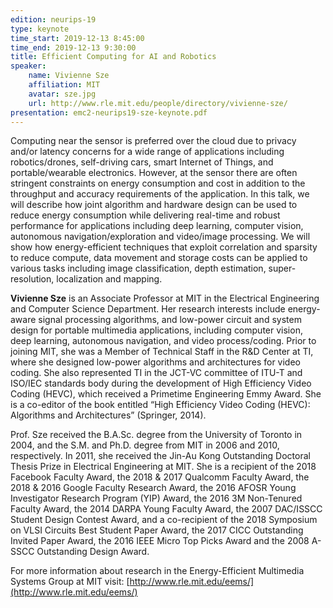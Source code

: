 ```yaml
---
edition: neurips-19
type: keynote
time_start: 2019-12-13 8:45:00
time_end: 2019-12-13 9:30:00
title: Efficient Computing for AI and Robotics
speaker:
    name: Vivienne Sze
    affiliation: MIT
    avatar: sze.jpg
    url: http://www.rle.mit.edu/people/directory/vivienne-sze/
presentation: emc2-neurips19-sze-keynote.pdf
---
```

Computing near the sensor is preferred over the cloud due to privacy and/or latency concerns for a wide range of applications including robotics/drones, self-driving cars, smart Internet of Things, and portable/wearable electronics.  However, at the sensor there are often stringent constraints on energy consumption and cost in addition to the throughput and accuracy requirements of the application. In this talk, we will describe how joint algorithm and hardware design can be used to reduce energy consumption while delivering real-time and robust performance for applications including deep learning, computer vision, autonomous navigation/exploration and video/image processing.  We will show how energy-efficient techniques that exploit correlation and sparsity to reduce compute, data movement and storage costs can be applied to various tasks including image classification, depth estimation, super-resolution, localization and mapping.  

**Vivienne Sze** is an Associate Professor at MIT in the Electrical Engineering and Computer Science Department.  Her research interests include energy-aware signal processing algorithms, and low-power circuit and system design for portable multimedia applications, including computer vision, deep learning, autonomous navigation, and video process/coding. Prior to joining MIT, she was a Member of Technical Staff in the R&D Center at TI, where she designed low-power algorithms and architectures for video coding. She also represented TI in the JCT-VC committee of ITU-T and ISO/IEC standards body during the development of High Efficiency Video Coding (HEVC), which received a Primetime Engineering Emmy Award.  She is a co-editor of the book entitled “High Efficiency Video Coding (HEVC): Algorithms and Architectures” (Springer, 2014).  

Prof. Sze received the B.A.Sc. degree from the University of Toronto in 2004, and the S.M. and Ph.D. degree from MIT in 2006 and 2010, respectively. In 2011, she received the Jin-Au Kong Outstanding Doctoral Thesis Prize in Electrical Engineering at MIT.  She is a recipient of the 2018 Facebook Faculty Award, the 2018 & 2017 Qualcomm Faculty Award, the 2018 & 2016 Google Faculty Research Award, the 2016 AFOSR Young Investigator Research Program (YIP) Award, the 2016 3M Non-Tenured Faculty Award, the 2014 DARPA Young Faculty Award, the 2007 DAC/ISSCC Student Design Contest Award, and a co-recipient of the 2018 Symposium on VLSI Circuits Best Student Paper Award, the 2017 CICC Outstanding Invited Paper Award, the 2016 IEEE Micro Top Picks Award and the 2008 A-SSCC Outstanding Design Award. 

For more information about research in the Energy-Efficient Multimedia Systems Group at MIT visit: [http://www.rle.mit.edu/eems/](http://www.rle.mit.edu/eems/)
